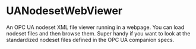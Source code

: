 # UANodesetWebViewer
An OPC UA nodeset XML file viewer running in a webpage. You can load nodeset files and then browse them. Super handy if you want to look at the standardized nodeset files defined in the OPC UA companion specs.
